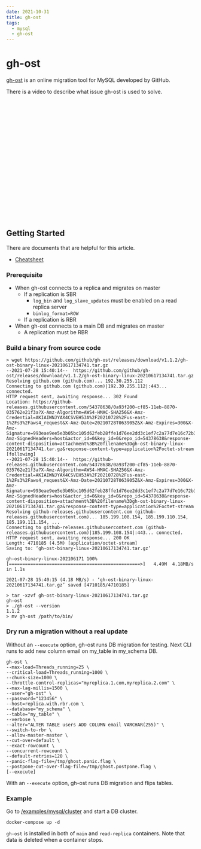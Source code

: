 ```yaml
---
date: 2021-10-31
title: gh-ost
tags:
  - mysql
  - gh-ost
---
```


gh-ost
===

[gh-ost](https://github.com/github/gh-ost) is an online migration tool for MySQL developed by GitHub.

There is a video to describe what issue gh-ost is used to solve.

<iframe width="560" height="315" src="https://www.youtube.com/embed/2zksJnRSgv0" title="YouTube video player" frameborder="0" allow="accelerometer; autoplay; clipboard-write; encrypted-media; gyroscope; picture-in-picture" allowfullscreen></iframe>


Getting Started
---

There are documents that are helpful for this article.
- [Cheatsheet](https://github.com/github/gh-ost/blob/master/doc/cheatsheet.md)


### Prerequisite

- When gh-ost connects to a replica and migrates on master
    - If a replication is SBR
        - `log_bin` and `log_slave_updates` must be enabled on a read replica server
        - `binlog_format=ROW`
    - If a replication is RBR
- When gh-ost connects to a main DB and migrates on master
    - A replication must be RBR


### Build a binary from source code

```
> wget https://github.com/github/gh-ost/releases/download/v1.1.2/gh-ost-binary-linux-20210617134741.tar.gz
--2021-07-28 15:40:14--  https://github.com/github/gh-ost/releases/download/v1.1.2/gh-ost-binary-linux-20210617134741.tar.gz
Resolving github.com (github.com)... 192.30.255.112
Connecting to github.com (github.com)|192.30.255.112|:443... connected.
HTTP request sent, awaiting response... 302 Found
Location: https://github-releases.githubusercontent.com/54378638/0a93f200-cf85-11eb-8870-035762e21f3a?X-Amz-Algorithm=AWS4-HMAC-SHA256&X-Amz-Credential=AKIAIWNJYAX4CSVEH53A%2F20210728%2Fus-east-1%2Fs3%2Faws4_request&X-Amz-Date=20210728T063905Z&X-Amz-Expires=300&X-Amz-Signature=993eae9ee5e3b05bc105d62feb28ffe1d76ee2dd3c1ef7c2a77d7e16c72b3ccb&X-Amz-SignedHeaders=host&actor_id=0&key_id=0&repo_id=54378638&response-content-disposition=attachment%3B%20filename%3Dgh-ost-binary-linux-20210617134741.tar.gz&response-content-type=application%2Foctet-stream [following]
--2021-07-28 15:40:14--  https://github-releases.githubusercontent.com/54378638/0a93f200-cf85-11eb-8870-035762e21f3a?X-Amz-Algorithm=AWS4-HMAC-SHA256&X-Amz-Credential=AKIAIWNJYAX4CSVEH53A%2F20210728%2Fus-east-1%2Fs3%2Faws4_request&X-Amz-Date=20210728T063905Z&X-Amz-Expires=300&X-Amz-Signature=993eae9ee5e3b05bc105d62feb28ffe1d76ee2dd3c1ef7c2a77d7e16c72b3ccb&X-Amz-SignedHeaders=host&actor_id=0&key_id=0&repo_id=54378638&response-content-disposition=attachment%3B%20filename%3Dgh-ost-binary-linux-20210617134741.tar.gz&response-content-type=application%2Foctet-stream
Resolving github-releases.githubusercontent.com (github-releases.githubusercontent.com)... 185.199.108.154, 185.199.110.154, 185.199.111.154, ...
Connecting to github-releases.githubusercontent.com (github-releases.githubusercontent.com)|185.199.108.154|:443... connected.
HTTP request sent, awaiting response... 200 OK
Length: 4710185 (4.5M) [application/octet-stream]
Saving to: ‘gh-ost-binary-linux-20210617134741.tar.gz’

gh-ost-binary-linux-202106171 100%[=================================================>]   4.49M  4.18MB/s    in 1.1s

2021-07-28 15:40:15 (4.18 MB/s) - ‘gh-ost-binary-linux-20210617134741.tar.gz’ saved [4710185/4710185]

> tar -xzvf gh-ost-binary-linux-20210617134741.tar.gz
gh-ost
> ./gh-ost --version
1.1.2
> mv gh-ost /path/to/bin/
```

### Dry run a migration without a real update

Without an `--execute` option, gh-ost runs DB migration for testing.
Next CLI runs to add new column email on my_table in my_schema DB.
```
gh-ost \
--max-load=Threads_running=25 \
--critical-load=Threads_running=1000 \
--chunk-size=1000 \
--throttle-control-replicas="myreplica.1.com,myreplica.2.com" \
--max-lag-millis=1500 \
--user="gh-ost" \
--password="123456" \
--host=replica.with.rbr.com \
--database="my_schema" \
--table="my_table" \
--verbose \
--alter="ALTER TABLE users ADD COLUMN email VARCHAR(255)" \
--switch-to-rbr \
--allow-master-master \
--cut-over=default \
--exact-rowcount \
--concurrent-rowcount \
--default-retries=120 \
--panic-flag-file=/tmp/ghost.panic.flag \
--postpone-cut-over-flag-file=/tmp/ghost.postpone.flag \
[--execute]
```

With an `--execute` option, gh-ost runs DB migration and flips tables.

### Example

Go to [/examples/mysql/cluster](https://github.com/at-ishikawa/at-ishikawa.github.io/examples/mysql/cluster) and start a DB cluster.
```
docker-compose up -d
```

`gh-ost` is installed in both of `main` and `read-replica` containers.
Note that data is deleted when a container stops.
